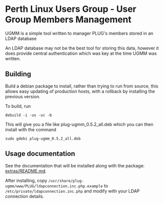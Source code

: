 # Perth Linux Users Group - User Group Members Management

UGMM is a simple tool written to manager PLUG's members stored in an LDAP database

An LDAP database may not be the best tool for storing this data, however it does
provide central authentication which was key at the time UGMM was written.

## Building

Build a debian package to install, rather than trying to run from source, this 
allows easy updating of production hosts, with a rollback by installing the
previous version.

To build, run
```
debuild -i -us -uc -b
```
This will give you a file like plug-ugmm_0.5.2_all.deb which you can then install with the command
```
sudo gdebi plug-ugmm_0.5.2_all.deb
```

## Usage documentation

See the documentation that will be installed along with the package:
[extras/README.md](extras/README.md).

After installing, copy `/usr/share/plug-ugmm/www/PLUG/ldapconnection.inc.php.example`
to `/etc/private/ldapconnection.inc.php` and modify with your LDAP connection details.